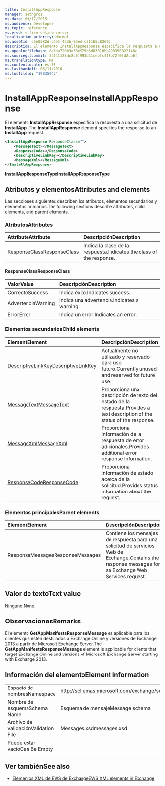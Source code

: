 ```yaml
---
title: InstallAppResponse
manager: sethgros
ms.date: 09/17/2015
ms.audience: Developer
ms.topic: reference
ms.prod: office-online-server
localization_priority: Normal
ms.assetid: c5e0582d-c1e1-453b-93ed-c31165c82697
description: El elemento InstallAppResponse especifica la respuesta a una solicitud de InstallApp.
ms.openlocfilehash: 8e8da720b3a38e979b3d83810bb798350822146c
ms.sourcegitcommit: 34041125dc8c5f993b21cebfc4f8b72f0fd2cb6f
ms.translationtype: MT
ms.contentlocale: es-ES
ms.lasthandoff: 06/11/2018
ms.locfileid: "19835942"
---
```

# <a name="installappresponse"></a><span data-ttu-id="dd632-103">InstallAppResponse</span><span class="sxs-lookup"><span data-stu-id="dd632-103">InstallAppResponse</span></span>

<span data-ttu-id="dd632-104">El elemento **InstallAppResponse** especifica la respuesta a una solicitud de **InstallApp** .</span><span class="sxs-lookup"><span data-stu-id="dd632-104">The **InstallAppResponse** element specifies the response to an **InstallApp** request.</span></span> 
  
```xml
<InstallAppResponse ResponseClass="">
    <MessageText></MessageText>
    <ResponseCode></ResponseCode>
    <DescriptiveLinkKey></DescriptiveLinkKey>
    <MessageXml></MessageXml>
</InstallAppResponse>
```

 <span data-ttu-id="dd632-105">**InstallAppResponseType**</span><span class="sxs-lookup"><span data-stu-id="dd632-105">**InstallAppResponseType**</span></span>
## <a name="attributes-and-elements"></a><span data-ttu-id="dd632-106">Atributos y elementos</span><span class="sxs-lookup"><span data-stu-id="dd632-106">Attributes and elements</span></span>

<span data-ttu-id="dd632-107">Las secciones siguientes describen los atributos, elementos secundarios y elementos primarios.</span><span class="sxs-lookup"><span data-stu-id="dd632-107">The following sections describe attributes, child elements, and parent elements.</span></span>
  
### <a name="attributes"></a><span data-ttu-id="dd632-108">Atributos</span><span class="sxs-lookup"><span data-stu-id="dd632-108">Attributes</span></span>

|<span data-ttu-id="dd632-109">**Attribute**</span><span class="sxs-lookup"><span data-stu-id="dd632-109">**Attribute**</span></span>|<span data-ttu-id="dd632-110">**Descripción**</span><span class="sxs-lookup"><span data-stu-id="dd632-110">**Description**</span></span>|
|:-----|:-----|
|<span data-ttu-id="dd632-111">ResponseClass</span><span class="sxs-lookup"><span data-stu-id="dd632-111">ResponseClass</span></span>  <br/> |<span data-ttu-id="dd632-112">Indica la clase de la respuesta.</span><span class="sxs-lookup"><span data-stu-id="dd632-112">Indicates the class of the response.</span></span>  <br/> |
   
#### <a name="responseclass"></a><span data-ttu-id="dd632-113">ResponseClass</span><span class="sxs-lookup"><span data-stu-id="dd632-113">ResponseClass</span></span>

|<span data-ttu-id="dd632-114">**Valor**</span><span class="sxs-lookup"><span data-stu-id="dd632-114">**Value**</span></span>|<span data-ttu-id="dd632-115">**Descripción**</span><span class="sxs-lookup"><span data-stu-id="dd632-115">**Description**</span></span>|
|:-----|:-----|
|<span data-ttu-id="dd632-116">Correcto</span><span class="sxs-lookup"><span data-stu-id="dd632-116">Success</span></span>  <br/> |<span data-ttu-id="dd632-117">Indica éxito.</span><span class="sxs-lookup"><span data-stu-id="dd632-117">Indicates success.</span></span>  <br/> |
|<span data-ttu-id="dd632-118">Advertencia</span><span class="sxs-lookup"><span data-stu-id="dd632-118">Warning</span></span>  <br/> |<span data-ttu-id="dd632-119">Indica una advertencia.</span><span class="sxs-lookup"><span data-stu-id="dd632-119">Indicates a warning.</span></span>  <br/> |
|<span data-ttu-id="dd632-120">Error</span><span class="sxs-lookup"><span data-stu-id="dd632-120">Error</span></span>  <br/> |<span data-ttu-id="dd632-121">Indica un error.</span><span class="sxs-lookup"><span data-stu-id="dd632-121">Indicates an error.</span></span>  <br/> |
   
### <a name="child-elements"></a><span data-ttu-id="dd632-122">Elementos secundarios</span><span class="sxs-lookup"><span data-stu-id="dd632-122">Child elements</span></span>

|<span data-ttu-id="dd632-123">**Element**</span><span class="sxs-lookup"><span data-stu-id="dd632-123">**Element**</span></span>|<span data-ttu-id="dd632-124">**Descripción**</span><span class="sxs-lookup"><span data-stu-id="dd632-124">**Description**</span></span>|
|:-----|:-----|
|[<span data-ttu-id="dd632-125">DescriptiveLinkKey</span><span class="sxs-lookup"><span data-stu-id="dd632-125">DescriptiveLinkKey</span></span>](descriptivelinkkey.md) <br/> |<span data-ttu-id="dd632-126">Actualmente no utilizado y reservado para uso futuro.</span><span class="sxs-lookup"><span data-stu-id="dd632-126">Currently unused and reserved for future use.</span></span>  <br/> |
|[<span data-ttu-id="dd632-127">MessageText</span><span class="sxs-lookup"><span data-stu-id="dd632-127">MessageText</span></span>](messagetext.md) <br/> |<span data-ttu-id="dd632-128">Proporciona una descripción de texto del estado de la respuesta.</span><span class="sxs-lookup"><span data-stu-id="dd632-128">Provides a text description of the status of the response.</span></span>  <br/> |
|[<span data-ttu-id="dd632-129">MessageXml</span><span class="sxs-lookup"><span data-stu-id="dd632-129">MessageXml</span></span>](messagexml.md) <br/> |<span data-ttu-id="dd632-130">Proporciona información de la respuesta de error adicionales.</span><span class="sxs-lookup"><span data-stu-id="dd632-130">Provides additional error response information.</span></span>  <br/> |
|[<span data-ttu-id="dd632-131">ResponseCode</span><span class="sxs-lookup"><span data-stu-id="dd632-131">ResponseCode</span></span>](responsecode.md) <br/> |<span data-ttu-id="dd632-132">Proporciona información de estado acerca de la solicitud.</span><span class="sxs-lookup"><span data-stu-id="dd632-132">Provides status information about the request.</span></span>  <br/> |
   
### <a name="parent-elements"></a><span data-ttu-id="dd632-133">Elementos principales</span><span class="sxs-lookup"><span data-stu-id="dd632-133">Parent elements</span></span>

|<span data-ttu-id="dd632-134">**Element**</span><span class="sxs-lookup"><span data-stu-id="dd632-134">**Element**</span></span>|<span data-ttu-id="dd632-135">**Descripción**</span><span class="sxs-lookup"><span data-stu-id="dd632-135">**Description**</span></span>|
|:-----|:-----|
|[<span data-ttu-id="dd632-136">ResponseMessages</span><span class="sxs-lookup"><span data-stu-id="dd632-136">ResponseMessages</span></span>](responsemessages.md) <br/> |<span data-ttu-id="dd632-137">Contiene los mensajes de respuesta para una solicitud de servicios Web de Exchange.</span><span class="sxs-lookup"><span data-stu-id="dd632-137">Contains the response messages for an Exchange Web Services request.</span></span>  <br/> |
   
## <a name="text-value"></a><span data-ttu-id="dd632-138">Valor de texto</span><span class="sxs-lookup"><span data-stu-id="dd632-138">Text value</span></span>

<span data-ttu-id="dd632-139">Ninguno.</span><span class="sxs-lookup"><span data-stu-id="dd632-139">None.</span></span>
  
## <a name="remarks"></a><span data-ttu-id="dd632-140">Observaciones</span><span class="sxs-lookup"><span data-stu-id="dd632-140">Remarks</span></span>

<span data-ttu-id="dd632-141">El elemento **GetAppManifestsResponseMessage** es aplicable para los clientes que estén destinados a Exchange Online y versiones de Exchange 2013 a partir de Microsoft Exchange Server.</span><span class="sxs-lookup"><span data-stu-id="dd632-141">The **GetAppManifestsResponseMessage** element is applicable for clients that target Exchange Online and versions of Microsoft Exchange Server starting with Exchange 2013.</span></span> 
  
## <a name="element-information"></a><span data-ttu-id="dd632-142">Información del elemento</span><span class="sxs-lookup"><span data-stu-id="dd632-142">Element information</span></span>

|||
|:-----|:-----|
|<span data-ttu-id="dd632-143">Espacio de nombres</span><span class="sxs-lookup"><span data-stu-id="dd632-143">Namespace</span></span>  <br/> |http://schemas.microsoft.com/exchange/services/2006/messages  <br/> |
|<span data-ttu-id="dd632-144">Nombre de esquema</span><span class="sxs-lookup"><span data-stu-id="dd632-144">Schema Name</span></span>  <br/> |<span data-ttu-id="dd632-145">Esquema de mensaje</span><span class="sxs-lookup"><span data-stu-id="dd632-145">Message schema</span></span>  <br/> |
|<span data-ttu-id="dd632-146">Archivo de validación</span><span class="sxs-lookup"><span data-stu-id="dd632-146">Validation File</span></span>  <br/> |<span data-ttu-id="dd632-147">Messages.xsd</span><span class="sxs-lookup"><span data-stu-id="dd632-147">messages.xsd</span></span>  <br/> |
|<span data-ttu-id="dd632-148">Puede estar vacío</span><span class="sxs-lookup"><span data-stu-id="dd632-148">Can Be Empty</span></span>  <br/> ||
   
## <a name="see-also"></a><span data-ttu-id="dd632-149">Ver también</span><span class="sxs-lookup"><span data-stu-id="dd632-149">See also</span></span>



- [<span data-ttu-id="dd632-150">Elementos XML de EWS de Exchange</span><span class="sxs-lookup"><span data-stu-id="dd632-150">EWS XML elements in Exchange</span></span>](ews-xml-elements-in-exchange.md)

